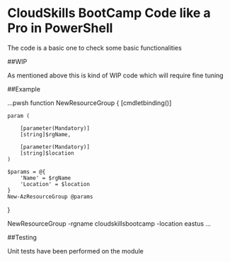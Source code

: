 # CloudSkills BootCamp Code like a Pro in PowerShell

The code is a basic one to check some basic functionalities 

##WIP

As mentioned above this is kind of WIP code which will require fine tuning

##Example

...pwsh
function NewResourceGroup {
    [cmdletbinding()]

    param (

        [parameter(Mandatory)]
        [string]$rgName,

        [parameter(Mandatory)]
        [string]$location
    )

    $params = @{
        'Name' = $rgName
        'Location' = $location
    }
    New-AzResourceGroup @params
}

NewResourceGroup -rgname cloudskillsbootcamp -location eastus
...

##Testing

Unit tests have been performed on the module
